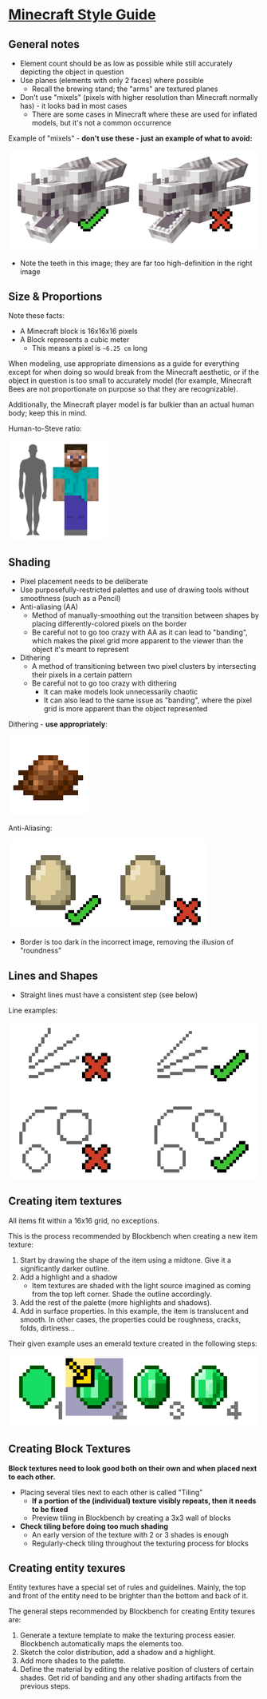 # [Minecraft Style Guide](https://www.blockbench.net/wiki/guides/minecraft-style-guide)

## General notes

* Element count should be as low as possible while still accurately depicting the object in question
* Use planes (elements with only 2 faces) where possible
  * Recall the brewing stand; the "arms" are textured planes
* Don't use "mixels" (pixels with higher resolution than Minecraft normally has) - it looks bad in most cases
  * There are some cases in Minecraft where these are used for inflated models, but it's not a common occurrence

Example of "mixels" - **don't use these - just an example of what to avoid:**

![img.png](../images/mixels_example.png)
* Note the teeth in this image; they are far too high-definition in the right image

## Size & Proportions

Note these facts:
* A Minecraft block is 16x16x16 pixels
* A Block represents a cubic meter
    * This means a pixel is `~6.25 cm` long

When modeling, use appropriate dimensions as a guide for everything except for when doing so would break from the Minecraft aesthetic,
or if the object in question is too small to accurately model (for example, Minecraft Bees are not proportionate on purpose
so that they are recognizable).

Additionally, the Minecraft player model is far bulkier than an actual human body; keep this in mind.

Human-to-Steve ratio:

![img.png](../images/human_vs_steve_comparison.png)

## Shading

* Pixel placement needs to be deliberate
* Use purposefully-restricted palettes and use of drawing tools without smoothness (such as a Pencil)
* Anti-aliasing (AA)
  * Method of manually-smoothing out the transition between shapes by placing differently-colored pixels on the border
  * Be careful not to go too crazy with AA as it can lead to "banding", which makes the pixel grid more apparent to the 
  viewer than the object it's meant to represent
* Dithering
  * A method of transitioning between two pixel clusters by intersecting their pixels in a certain pattern
  * Be careful not to go too crazy with dithering
    * It can make models look unnecessarily chaotic
    * It can also lead to the same issue as "banding", where the pixel grid is more apparent than the object represented

Dithering - **use appropriately**:

![img.png](../images/dithering_example.png)

Anti-Aliasing:

![img.png](../images/anti_aliasing_example.png)
* Border is too dark in the incorrect image, removing the illusion of "roundness"

## Lines and Shapes

* Straight lines must have a consistent step (see below)

Line examples:

![img.png](../images/consistent_step_example.png)

## Creating item textures

All items fit within a 16x16 grid, no exceptions.

This is the process recommended by Blockbench when creating a new item texture:
1. Start by drawing the shape of the item using a midtone. Give it a significantly darker outline.
2. Add a highlight and a shadow
   * Item textures are shaded with the light source imagined as coming from the top left corner. Shade the outline accordingly.
3. Add the rest of the palette (more highlights and shadows).
4. Add in surface properties. In this example, the item is translucent and smooth. In other cases, the properties could be roughness, cracks, folds, dirtiness...

Their given example uses an emerald texture created in the following steps:

![img.png](../images/item_creation_steps.png)

## Creating Block Textures

**Block textures need to look good both on their own and when placed next to each other.**

* Placing several tiles next to each other is called "Tiling"
  * **If a portion of the (individual) texture visibly repeats, then it needs to be fixed**
  * Preview tiling in Blockbench by creating a 3x3 wall of blocks
* **Check tiling before doing too much shading**
  * An early version of the texture with 2 or 3 shades is enough
  * Regularly-check tiling throughout the texturing process for blocks

## Creating entity texures

Entity textures have a special set of rules and guidelines. Mainly, the top and front of the entity need to be brighter 
than the bottom and back of it.

The general steps recommended by Blockbench for creating Entity texures are:

1. Generate a texture template to make the texturing process easier. Blockbench automatically maps the elements too.
2. Sketch the color distribution, add a shadow and a highlight.
3. Add more shades to the palette.
4. Define the material by editing the relative position of clusters of certain shades. Get rid of banding and any other shading artifacts from the previous steps.
